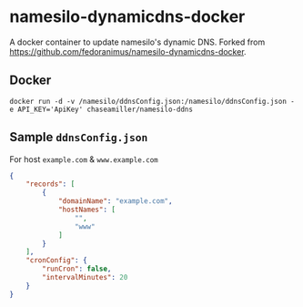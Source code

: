 # namesilo-dynamicdns-docker
A docker container to update namesilo's dynamic DNS. Forked from https://github.com/fedoranimus/namesilo-dynamicdns-docker.

## Docker
`docker run -d -v /namesilo/ddnsConfig.json:/namesilo/ddnsConfig.json -e API_KEY='ApiKey' chaseamiller/namesilo-ddns`

## Sample `ddnsConfig.json`
For host `example.com` & `www.example.com`

```json
{
    "records": [
        {
            "domainName": "example.com",
            "hostNames": [
                "",
                "www"
            ]
        }
    ],  
    "cronConfig": {
        "runCron": false,
        "intervalMinutes": 20
    }
}

```
